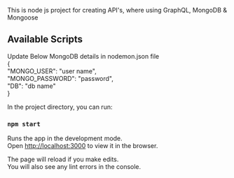 This is node js project for creating API's, where using GraphQL, MongoDB & Mongoose

## Available Scripts

Update Below MongoDB details in nodemon.json file<br>
{<br>
"MONGO_USER": "user name",<br>
"MONGO_PASSWORD": "password",<br>
"DB": "db name"<br>
}<br>

In the project directory, you can run:

### `npm start`

Runs the app in the development mode.<br>
Open [http://localhost:3000](http://localhost:3000) to view it in the browser.

The page will reload if you make edits.<br>
You will also see any lint errors in the console.
